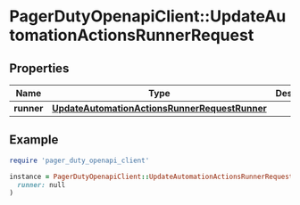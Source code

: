 # PagerDutyOpenapiClient::UpdateAutomationActionsRunnerRequest

## Properties

| Name | Type | Description | Notes |
| ---- | ---- | ----------- | ----- |
| **runner** | [**UpdateAutomationActionsRunnerRequestRunner**](UpdateAutomationActionsRunnerRequestRunner.md) |  |  |

## Example

```ruby
require 'pager_duty_openapi_client'

instance = PagerDutyOpenapiClient::UpdateAutomationActionsRunnerRequest.new(
  runner: null
)
```

